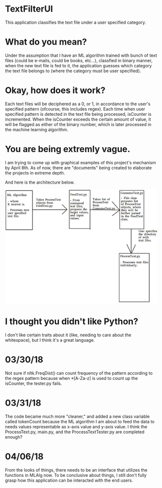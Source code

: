 # TextFilterUI
This application classifies the text file under a user specified category.

# What do you mean?
Under the assumption that I have an ML algorithm trained with bunch of text files (could be e-mails, could be books, etc...), classfied in binary manner, when the new text file is fed to it, the application guesses which category the text file belongs to (where the category must be user specified).

# Okay, how does it work?
Each text files will be deciphered as a 0, or 1, in accordance to the user's specified pattern (ofcourse, this includes regex). Each time when user specified pattern is detected in the text file being processed, isCounter is incremented. When the isCounter exceeds the certain amount of value, it will be flagged as either of the binary number, which is later processed in the machine learning algorithm.

# You are being extremly vague.
I am trying to come up with graphical examples of this project's mechanism by April 8th.
As of now, there are "documents" being created to elaborate the projects in extreme depth.

And here is the architecture below.

![Screenshot](Plan.png)

# I thought you didn't like Python?
I don't like certain traits about it (like, needing to care about the whitespace), but I think it's a great language.

# 03/30/18
Not sure if nltk.FreqDist() can count frequency of the pattern according to the regex pattern because when *[A-Za-z]
is used to count up the isCounter, the tester.py fails.

# 03/31/18
The code became much more "cleaner," and added a new class variable called tokenCount because the ML algorithm
I am about to feed the data to needs values representable as x-axis value and y-axis value.
I think the ProcessText.py, main.py, and the ProcessTextTester.py are completed enough?

# 04/06/18
From the looks of things, there needs to be an interface that utilizes the functions in MLAlg now.
To be conclusive about things, I still don't fully grasp how this application can be interacted with the end users.


